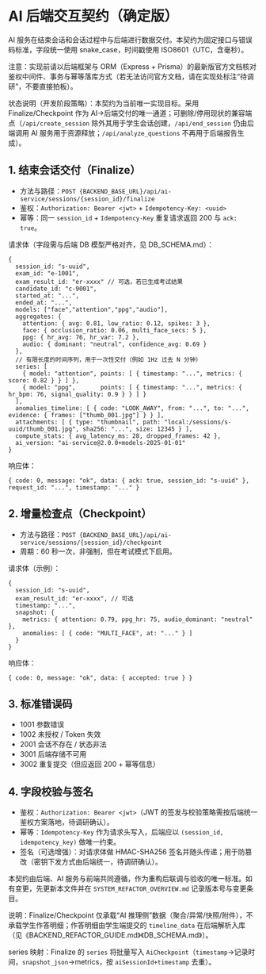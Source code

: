 # AI 后端交互契约（确定版）

AI 服务在结束会话和会话过程中与后端进行数据交付。本契约为固定接口与错误码标准，字段统一使用 snake_case，时间戳使用 ISO8601（UTC，含毫秒）。

注意：实现前请以后端框架与 ORM（Express + Prisma）的最新版官方文档核对鉴权中间件、事务与幂等落库方式（若无法访问官方文档，请在实现处标注“待调研”，不要直接拍板）。

状态说明（开发阶段策略）：本契约为当前唯一实现目标。采用 Finalize/Checkpoint 作为 AI→后端交付的唯一通道；可删除/停用现状的兼容端点（`/api/create_session` 除外其用于学生会话创建，`/api/end_session` 仍由后端调用 AI 服务用于资源释放；`/api/analyze_questions` 不再用于后端报告生成）。

## 1. 结束会话交付（Finalize）
- 方法与路径：`POST {BACKEND_BASE_URL}/api/ai-service/sessions/{session_id}/finalize`
- 鉴权：`Authorization: Bearer <jwt>` + `Idempotency-Key: <uuid>`
- 幂等：同一 `session_id` + `Idempotency-Key` 重复请求返回 200 与 `ack: true`。

请求体（字段需与后端 DB 模型严格对齐，见 DB_SCHEMA.md）：
```
{
  session_id: "s-uuid",
  exam_id: "e-1001",
  exam_result_id: "er-xxxx" // 可选，若已生成考试结果
  candidate_id: "c-9001",
  started_at: "...",
  ended_at: "...",
  models: ["face","attention","ppg","audio"],
  aggregates: {
    attention: { avg: 0.81, low_ratio: 0.12, spikes: 3 },
    face: { occlusion_ratio: 0.06, multi_face_secs: 5 },
    ppg: { hr_avg: 76, hr_var: 7.2 },
    audio: { dominant: "neutral", confidence_avg: 0.69 }
  },
  // 有限长度的时间序列，用于一次性交付（例如 1Hz 过去 N 分钟）
  series: [
    { model: "attention", points: [ { timestamp: "...", metrics: { score: 0.82 } } ] },
    { model: "ppg",       points: [ { timestamp: "...", metrics: { hr_bpm: 76, signal_quality: 0.9 } } ] }
  ],
  anomalies_timeline: [ { code: "LOOK_AWAY", from: "...", to: "...", evidence: { frames: ["thumb_001.jpg"] } } ],
  attachments: [ { type: "thumbnail", path: "local:/sessions/s-uuid/thumb_001.jpg", sha256: "...", size: 12345 } ],
  compute_stats: { avg_latency_ms: 28, dropped_frames: 42 },
  ai_version: "ai-service@2.0.0+models-2025-01-01"
}
```

响应体：
```
{ code: 0, message: "ok", data: { ack: true, session_id: "s-uuid" }, request_id: "...", timestamp: "..." }
```

## 2. 增量检查点（Checkpoint）
- 方法与路径：`POST {BACKEND_BASE_URL}/api/ai-service/sessions/{session_id}/checkpoint`
- 周期：60 秒一次，非强制，但在考试模式下启用。

请求体（示例）：
```
{
  session_id: "s-uuid",
  exam_result_id: "er-xxxx", // 可选
  timestamp: "...",
  snapshot: {
    metrics: { attention: 0.79, ppg_hr: 75, audio_dominant: "neutral" },
    anomalies: [ { code: "MULTI_FACE", at: "..." } ]
  }
}
```

响应体：
```
{ code: 0, message: "ok", data: { accepted: true } }
```

## 3. 标准错误码
- 1001 参数错误
- 1002 未授权 / Token 失效
- 2001 会话不存在 / 状态非法
- 3001 后端存储不可用
- 3002 重复提交（但应返回 200 + 幂等信息）

## 4. 字段校验与签名
- 鉴权：`Authorization: Bearer <jwt>`（JWT 的签发与校验策略需按后端统一鉴权方案落地，待调研确认）。
- 幂等：`Idempotency-Key` 作为请求头写入，后端应以 `(session_id, idempotency_key)` 做唯一约束。
- 签名（可选增强）：对请求体做 HMAC-SHA256 签名并随头传递；用于防篡改（密钥下发方式由后端统一，待调研确认）。

本契约由后端、AI 服务与前端共同遵循，作为重构后联调与验收的唯一标准。如有变更，先更新本文件并在 `SYSTEM_REFACTOR_OVERVIEW.md` 记录版本号与变更条目。

说明：Finalize/Checkpoint 仅承载“AI 推理侧”数据（聚合/异常/快照/附件），不承载学生作答明细；作答明细由学生端提交的 `timeline_data` 在后端解析入库（见《BACKEND_REFACTOR_GUIDE.md》《DB_SCHEMA.md》）。

series 映射：Finalize 的 `series` 将批量写入 `AiCheckpoint`（`timestamp`→记录时间，`snapshot_json`→metrics，按 `aiSessionId+timestamp` 去重）。
